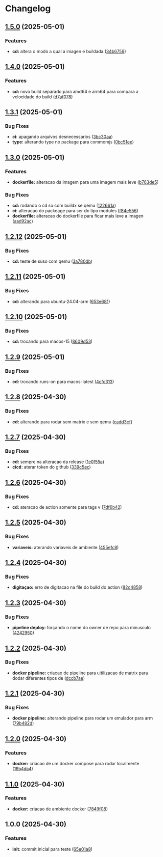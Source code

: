 # Changelog

## [1.5.0](https://github.com/JefteCosta/elixircr/compare/v1.4.0...v1.5.0) (2025-05-01)


### Features

* **cd:** altera o modo a qual a imagen e buildada ([34b6756](https://github.com/JefteCosta/elixircr/commit/34b67569d98ca7d14c2a7ae65610c5150e71ac51))

## [1.4.0](https://github.com/JefteCosta/elixircr/compare/v1.3.1...v1.4.0) (2025-05-01)


### Features

* **cd:** novo build separado para amd64 e arm64 para compara a velocidade do build ([d7af078](https://github.com/JefteCosta/elixircr/commit/d7af0784c1914fad165a54a147883bc91c7f3059))

## [1.3.1](https://github.com/JefteCosta/elixircr/compare/v1.3.0...v1.3.1) (2025-05-01)


### Bug Fixes

* **ci:** apagando arquivos desnecessarios ([3bc30aa](https://github.com/JefteCosta/elixircr/commit/3bc30aab7abe699d2e510c70483a0df3a993186d))
* **type:** alterando type no package para commomjs ([0bc51ee](https://github.com/JefteCosta/elixircr/commit/0bc51eed8cdfb245e879638d9372a3ff3e51ab27))

## [1.3.0](https://github.com/JefteCosta/elixircr/compare/v1.2.12...v1.3.0) (2025-05-01)


### Features

* **dockerfile:** alteracao da imagem para uma imagem mais leve ([b763de5](https://github.com/JefteCosta/elixircr/commit/b763de588353c7be14e127d8f782eda8dc5f3db3))


### Bug Fixes

* **cd:** rodando o cd so com buildx se qemu ([122661a](https://github.com/JefteCosta/elixircr/commit/122661afd7630cf901f055a602ff366617cc13a7))
* **ci:** alteracao do packeage para ser do tipo modules ([f84e556](https://github.com/JefteCosta/elixircr/commit/f84e55667f290d8ea688717fa73a64c80aabadb6))
* **dockerfile:** alteracao do dockerfile para ficar mais leve a imagen ([aad92ac](https://github.com/JefteCosta/elixircr/commit/aad92acfe4c941a884db4234267dd28873c4698a))

## [1.2.12](https://github.com/JefteCosta/elixircr/compare/v1.2.11...v1.2.12) (2025-05-01)


### Bug Fixes

* **cd:** teste de suso com qemu ([3a780db](https://github.com/JefteCosta/elixircr/commit/3a780db40f54769b65383628e3b601afacb607a0))

## [1.2.11](https://github.com/JefteCosta/elixircr/compare/v1.2.10...v1.2.11) (2025-05-01)


### Bug Fixes

* **cd:** alterando para ubuntu-24.04-arm ([653e681](https://github.com/JefteCosta/elixircr/commit/653e6817d919a6d8df8809dfa676b34b0e3dbfc2))

## [1.2.10](https://github.com/JefteCosta/elixircr/compare/v1.2.9...v1.2.10) (2025-05-01)


### Bug Fixes

* **cd:** trocando para macos-15 ([8609d53](https://github.com/JefteCosta/elixircr/commit/8609d535de46375d2d27cdc2e94771e0aa20c456))

## [1.2.9](https://github.com/JefteCosta/elixircr/compare/v1.2.8...v1.2.9) (2025-05-01)


### Bug Fixes

* **cd:** trocando runs-on para macos-latest ([4cfc313](https://github.com/JefteCosta/elixircr/commit/4cfc3134e57adedb68f4316a628c7b7a0c10fed3))

## [1.2.8](https://github.com/JefteCosta/elixircr/compare/v1.2.7...v1.2.8) (2025-04-30)


### Bug Fixes

* **cd:** alterando para rodar sem matrix e sem qemu ([cadd3cf](https://github.com/JefteCosta/elixircr/commit/cadd3cf700111719b0a83c6b50428a3f058e7f7f))

## [1.2.7](https://github.com/JefteCosta/elixircr/compare/v1.2.6...v1.2.7) (2025-04-30)


### Bug Fixes

* **cd:** sempre na alteracao da release ([1e0f55a](https://github.com/JefteCosta/elixircr/commit/1e0f55ab87f1e1f7ef577a6602261d1d74ae4a1b))
* **cicd:** aterar token do github ([339c5ec](https://github.com/JefteCosta/elixircr/commit/339c5ec00c82762619a27421d814abf8068c8655))

## [1.2.6](https://github.com/JefteCosta/elixircr/compare/v1.2.5...v1.2.6) (2025-04-30)


### Bug Fixes

* **cd:** ateracao de action somente para tags v ([7df6b42](https://github.com/JefteCosta/elixircr/commit/7df6b42f6e71c3c7c0122261f41a69e0e815767c))

## [1.2.5](https://github.com/JefteCosta/elixircr/compare/v1.2.4...v1.2.5) (2025-04-30)


### Bug Fixes

* **variaveis:** aterando variaveis de ambiente ([455efc8](https://github.com/JefteCosta/elixircr/commit/455efc84160199f1d15920529a2e193ed142d2e2))

## [1.2.4](https://github.com/JefteCosta/elixircr/compare/v1.2.3...v1.2.4) (2025-04-30)


### Bug Fixes

* **digitaçao:** erro de digitacao na file do build do action ([82c4858](https://github.com/JefteCosta/elixircr/commit/82c4858cd6e35650523c0ee50f4e29882dd2e685))

## [1.2.3](https://github.com/JefteCosta/elixircr/compare/v1.2.2...v1.2.3) (2025-04-30)


### Bug Fixes

* **pipeline deploy:** forçando o nome do owner de repo para minusculo ([4242950](https://github.com/JefteCosta/elixircr/commit/42429505ff5f71db8b7978334483b1ead3fc08af))

## [1.2.2](https://github.com/JefteCosta/elixircr/compare/v1.2.1...v1.2.2) (2025-04-30)


### Bug Fixes

* **docker pipeline:** criacao de pipeline para ultilizacao de matrix para dodar diferentes tipos de ([dccb7ae](https://github.com/JefteCosta/elixircr/commit/dccb7aee8c76168e08af2d96f0da95b73836012a))

## [1.2.1](https://github.com/JefteCosta/elixircr/compare/v1.2.0...v1.2.1) (2025-04-30)


### Bug Fixes

* **docker pipeline:** alterando pipeline para rodar um emulador para arm ([79b482d](https://github.com/JefteCosta/elixircr/commit/79b482d3dccde7983f681af2568e4b48313dfe3e))

## [1.2.0](https://github.com/JefteCosta/elixircr/compare/v1.1.0...v1.2.0) (2025-04-30)


### Features

* **docker:** criacao de um docker compose para rodar localmente ([18b4da4](https://github.com/JefteCosta/elixircr/commit/18b4da471230a7239340886be165d48e530fe998))

## [1.1.0](https://github.com/JefteCosta/elixircr/compare/v1.0.0...v1.1.0) (2025-04-30)


### Features

* **docker:** criacao de ambiente docker ([7849f08](https://github.com/JefteCosta/elixircr/commit/7849f083335ed47fd3eb60eb8156a38ac311c387))

## 1.0.0 (2025-04-30)


### Features

* **init:** commit inicial para teste ([65e01a8](https://github.com/JefteCosta/elixircr/commit/65e01a83df28e3326004a1abccf30504488e63ad))
